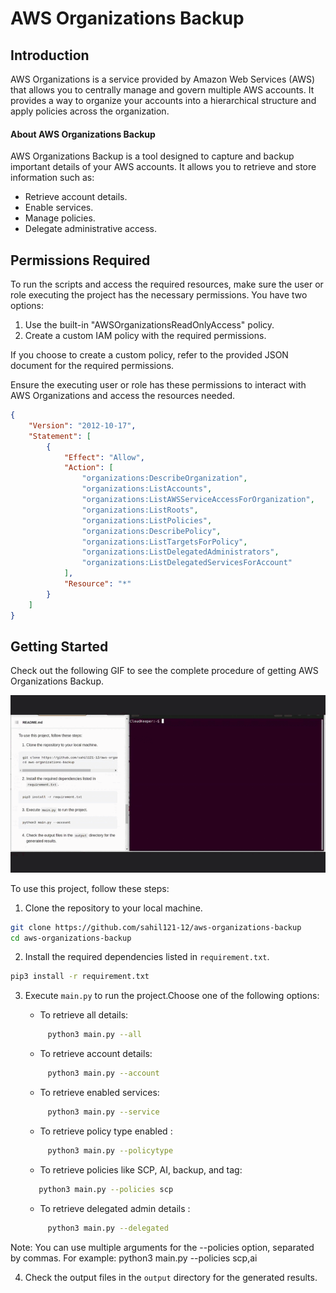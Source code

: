 # AWS Organizations Backup

## Introduction

AWS Organizations is a service provided by Amazon Web Services (AWS) that allows you to centrally manage and govern multiple AWS accounts. It provides a way to organize your accounts into a hierarchical structure and apply policies across the organization.

 #### About AWS Organizations Backup

 


AWS Organizations Backup is a tool designed to capture and backup important details of your AWS accounts. It allows you to retrieve and store information such as:

- Retrieve account details.
- Enable services.
- Manage policies.
- Delegate administrative access.


  
## Permissions Required 

To run the scripts and access the required resources, make sure the user or role executing the project has the necessary permissions. You have two options:

   1. Use the built-in "AWSOrganizationsReadOnlyAccess" policy.
   2. Create a custom IAM policy with the required permissions.

If you choose to create a custom policy, refer to the provided JSON document for the required permissions.

Ensure the executing user or role has these permissions to interact with AWS Organizations and access the resources needed.

```json
{
    "Version": "2012-10-17",
    "Statement": [
        {
            "Effect": "Allow",
            "Action": [
                "organizations:DescribeOrganization",
                "organizations:ListAccounts",
                "organizations:ListAWSServiceAccessForOrganization",
                "organizations:ListRoots",
                "organizations:ListPolicies",
                "organizations:DescribePolicy",
                "organizations:ListTargetsForPolicy",
                "organizations:ListDelegatedAdministrators",
                "organizations:ListDelegatedServicesForAccount"
            ],
            "Resource": "*"
        }
    ]
}

```









## Getting Started


Check out the following GIF to see the complete procedure of getting AWS Organizations Backup. 



![GIF](https://github.com/sahil121-12/aws-organizations-backup/blob/integration/File1.gif)


To use this project, follow these steps:

1. Clone the repository to your local machine.
```bash
git clone https://github.com/sahil121-12/aws-organizations-backup
cd aws-organizations-backup
```
2. Install the required dependencies listed in `requirement.txt`.
            
```bash
pip3 install -r requirement.txt
```


3. Execute `main.py` to run the project.Choose one of the following options:
    - To retrieve all details:
    ```bash
         python3 main.py --all 
    ```
    - To retrieve account details:
    ```bash
         python3 main.py --account
    ```
     - To retrieve enabled services:
    ```bash
         python3 main.py --service
    ```
     - To retrieve policy type enabled :
    ```bash
         python3 main.py --policytype
    ```
     - To retrieve policies like SCP, AI, backup, and tag:
      ```bash
         python3 main.py --policies scp
    ```
      
     - To retrieve delegated admin details :
    ```bash
         python3 main.py --delegated
    ```
Note: You can use multiple arguments for the --policies option, separated by commas. For example:
    python3 main.py --policies scp,ai


4. Check the output files in the `output` directory for the generated results.



